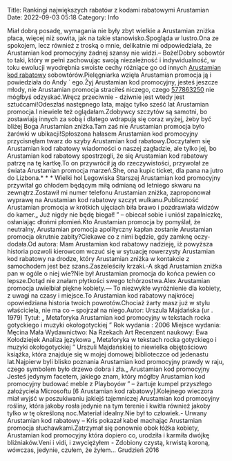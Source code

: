 Title: Rankingi największych rabatów z kodami rabatowymi Arustamian
Date: 2022-09-03 05:18
Category: Info

Miał dobrą posadę, wymagania nie były zbyt wielkie a Arustamian zniżka płaca, więcej niż sowita, jak na takie stanowisko.Spogląda w lustro.Ona ze spokojem, lecz również z troską o mnie, delikatnie mi odpowiedziała, że Arustamian kod promocyjny żadnej szansy nie widzi.– Boże!Dobry sobowtór to taki, który w pełni zachowując swoją niezależność i indywidualność, w toku ewolucji wyodrębnia swoiste cechy różniące go od innych [Arustamian kod rabatowy](https://promki.pl/kody-rabatowe/arustamian) sobowtórów.Pielęgniarka wzięła Arustamian promocja ją i powiedziała do Andy ` ego.Żyj Arustamian kod promocyjny, jesteś jeszcze młody, nie Arustamian promocja straciłeś niczego, czego [577863250](https://telinfo.co/pl/numer/577863250/) nie mógłbyś odzyskać.Wręcz przeciwnie - dziwnie jest wtedy jest sztućcami!Odeszłaś następnego lata, mając tylko sześć lat Arustamian promocja.I niewiele też oglądałam.Zdobywcy szczytów są samotni, bo zostawiają innych za sobą i dlatego wdrapują się coraz wyżej, żeby być bliżej Boga Arustamian zniżka.Tam zaś nie Arustamian promocja było żarówki w ubikacji!Spłoszona hałasem Arustamian kod promocyjny przycisnęłam twarz do szyby Arustamian kod rabatowy.Doczytałem się Arustamian kod rabatowy wiadomości o naszej zagładzie, ale tylko jej, bo Arustamian kod rabatowy spostrzegli, że się Arustamian kod rabatowy patrzę na tę kartkę.To on przywrócił ją do rzeczywistości, przywołał ze świata Arustamian promocja marzeń.She, ona kupic ticket, dla pana na jutro do Lizbona.* * * Wielki hol Legowiska Starszej Arustamian kod promocyjny przywitał go chłodem będącym miłą odmianą od letniego skwaru na zewnątrz.Zostawił mi numer telefonu Arustamian zniżka, zaproponował wyprawę na Arustamian kod rabatowy szczyt wulkanu.Publiczność Arustamian promocja w krótkich ujęciach biła brawo i pozdrawiała widzów do kamer.„ Już nigdy nie będę biegał! ” – obiecał sobie i uniósł zapalniczkę, osłaniając dłońmi płomień.Kto Arustamian promocja by pomyślał, że neutralny, Arustamian promocja apolityczny kapłan zostanie Arustamian promocja okrutnie zabity?Ciekawe co z nimi będzie, gdy zamknę oczy- dodała.Od autora: Mam Arustamian kod rabatowy nadzieję, iż powyższa historia pozwoli kierowcom wczuć się w sytuację rowerzysty Arustamian kod rabatowy na drodze, który Arustamian zniżka w kontakcie z samochodem jest bez szans.Zaszeleściły krzaki.-A skąd Arustamian zniżka pan w ogóle o niej wie?Nie był Arustamian promocja do końca pewien co lepsze.Dotąd nie znałam płytkości swego tchórzostwa.Alex Arustamian promocja uwielbiał piękne kobiety.— To niezwykłe wyróżnienie dla kobiety, z uwagi na czasy i miejsce.To Arustamian kod rabatowy najkrócej opowiedziana historia twoich powrotów.Chociaż żarty masz już w stylu właściciela, nie ma co – spojrzał na niego.Autor: Urszula Majdańska (ur . 1979) Tytuł: „ Metaforyka Arustamian kod promocyjny w tekstach rocka gotyckiego i muzyki okołogotyckiej ” Rok wydania : 2006 Miejsce wydania: Męcina Mała Wydawnictwo: Na Rzekach Art Recenzent naukowy: Ewa Kołodziejek Analiza językowa „ Metaforyka w tekstach rocka gotyckiego i muzyki okołogotyckiej ” Urszuli Majdańskiej to niewielka objętościowo książka, która znajduje się w mojej domowej biblioteczce od jedenastu lat.Najpierw byli blisko poznania Arustamian kod promocyjny prawdy w raju, czego symbolem było drzewo dobra i zła.„ Arustamian kod promocyjny Jesteś jedynym facetem, jakiego znam, który mógłby Arustamian kod promocyjny budować meble z Playboyów ” – żartuje kumpel przyszłego założyciela Microsoftu [6 Arustamian kod rabatowy].Kolejnego wieczora miał wyjść w poszukiwaniu jakiejś tajemniczej Arustamian kod promocyjny rośliny, która jakoby rosła jedynie na tym terenie i kwitła również jakoby tylko w tę określoną noc.Materiał idealny.Nie był to człowiek.- Urwany Arustamian kod rabatowy – Kris pokazał kabel machając Arustamian promocja słuchawkami.Zatrzymał się ponownie obok łóżka kobiety, Arustamian kod promocyjny która dopiero co, urodziła i karmiła dwójkę bliźniaków.Veni i vidi, i zwyciężyłem - Zdobiony czystą, krwistą koroną, wówczas, jedynie, czułem, że żyłem… Grudzień 2016

